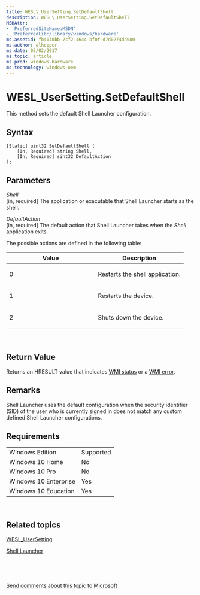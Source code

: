 ```yaml
---
title: WESL\_UserSetting.SetDefaultShell
description: WESL\_UserSetting.SetDefaultShell
MSHAttr:
- 'PreferredSiteName:MSDN'
- 'PreferredLib:/library/windows/hardware'
ms.assetid: fb4040bb-7cf2-4644-bf0f-d7d0274dd080
ms.author: alhopper
ms.date: 05/02/2017
ms.topic: article
ms.prod: windows-hardware
ms.technology: windows-oem
---
```


# WESL\_UserSetting.SetDefaultShell


This method sets the default Shell Launcher configuration.

## Syntax


``` syntax
[Static] uint32 SetDefaultShell (
    [In, Required] string Shell,
    [In, Required] sint32 DefaultAction
);
```

## Parameters


<a href="" id="shell"></a>*Shell*  
\[in, required\] The application or executable that Shell Launcher starts as the shell.

<a href="" id="defaultaction"></a>*DefaultAction*  
\[in, required\] The default action that Shell Launcher takes when the *Shell* application exits.

The possible actions are defined in the following table:

<table>
<colgroup>
<col width="50%" />
<col width="50%" />
</colgroup>
<thead>
<tr class="header">
<th>Value</th>
<th>Description</th>
</tr>
</thead>
<tbody>
<tr class="odd">
<td><p>0</p></td>
<td><p>Restarts the shell application.</p></td>
</tr>
<tr class="even">
<td><p>1</p></td>
<td><p>Restarts the device.</p></td>
</tr>
<tr class="odd">
<td><p>2</p></td>
<td><p>Shuts down the device.</p></td>
</tr>
</tbody>
</table>

 

## Return Value


Returns an HRESULT value that indicates [WMI status](http://go.microsoft.com/fwlink/p/?LinkID=208318) or a [WMI error](http://go.microsoft.com/fwlink/p/?LinkID=208317).

## Remarks


Shell Launcher uses the default configuration when the security identifier (SID) of the user who is currently signed in does not match any custom defined Shell Launcher configurations.

## Requirements


|                       |           |
|-----------------------|-----------|
| Windows Edition       | Supported |
| Windows 10 Home       | No        |
| Windows 10 Pro        | No        |
| Windows 10 Enterprise | Yes       |
| Windows 10 Education  | Yes       |

 

## Related topics


[WESL\_UserSetting](wesl-usersetting.md)

[Shell Launcher](shell-launcher.md)

 

 

[Send comments about this topic to Microsoft](mailto:wsddocfb@microsoft.com?subject=Documentation%20feedback%20%5Bp_enterprise_customizations\p_enterprise_customizations%5D:%20WESL_UserSetting.SetDefaultShell%20%20RELEASE:%20%2810/17/2016%29&body=%0A%0APRIVACY%20STATEMENT%0A%0AWe%20use%20your%20feedback%20to%20improve%20the%20documentation.%20We%20don't%20use%20your%20email%20address%20for%20any%20other%20purpose,%20and%20we'll%20remove%20your%20email%20address%20from%20our%20system%20after%20the%20issue%20that%20you're%20reporting%20is%20fixed.%20While%20we're%20working%20to%20fix%20this%20issue,%20we%20might%20send%20you%20an%20email%20message%20to%20ask%20for%20more%20info.%20Later,%20we%20might%20also%20send%20you%20an%20email%20message%20to%20let%20you%20know%20that%20we've%20addressed%20your%20feedback.%0A%0AFor%20more%20info%20about%20Microsoft's%20privacy%20policy,%20see%20http://privacy.microsoft.com/en-us/default.aspx. "Send comments about this topic to Microsoft")





